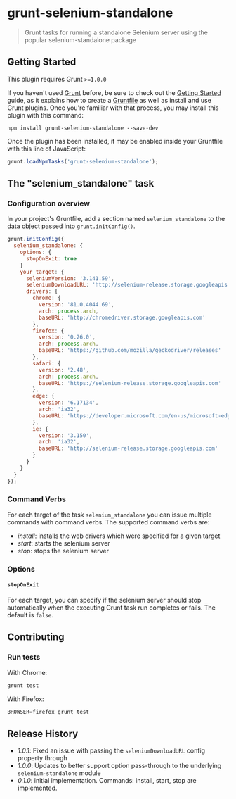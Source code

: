 # grunt-selenium-standalone

> Grunt tasks for running a standalone Selenium server using the popular selenium-standalone package

## Getting Started
This plugin requires Grunt `>=1.0.0`

If you haven't used [Grunt](http://gruntjs.com/) before, be sure to check out the [Getting Started](http://gruntjs.com/getting-started) guide, as it explains how to create a [Gruntfile](http://gruntjs.com/sample-gruntfile) as well as install and use Grunt plugins. Once you're familiar with that process, you may install this plugin with this command:

```shell
npm install grunt-selenium-standalone --save-dev
```

Once the plugin has been installed, it may be enabled inside your Gruntfile with this line of JavaScript:

```js
grunt.loadNpmTasks('grunt-selenium-standalone');
```

## The "selenium_standalone" task

### Configuration overview

In your project's Gruntfile, add a section named `selenium_standalone` to the data object passed into `grunt.initConfig()`.

```js
grunt.initConfig({
  selenium_standalone: {
    options: {
      stopOnExit: true
    }
    your_target: {
      seleniumVersion: '3.141.59',
      seleniumDownloadURL: 'http://selenium-release.storage.googleapis.com',
      drivers: {
        chrome: {
          version: '81.0.4044.69',
          arch: process.arch,
          baseURL: 'http://chromedriver.storage.googleapis.com'
        },
        firefox: {
          version: '0.26.0',
          arch: process.arch,
          baseURL: 'https://github.com/mozilla/geckodriver/releases'
        },
        safari: {
          version: '2.48',
          arch: process.arch,
          baseURL: 'https://selenium-release.storage.googleapis.com'
        },
        edge: {
          version: '6.17134',
          arch: 'ia32',
          baseURL: 'https://developer.microsoft.com/en-us/microsoft-edge/tools/webdriver/'
        },
        ie: {
          version: '3.150',
          arch: 'ia32',
          baseURL: 'http://selenium-release.storage.googleapis.com'
        }
      }
    }
  }
});
```

### Command Verbs

For each target of the task `selenium_standalone` you can issue multiple commands with command verbs.
The supported command verbs are:

- *install*: installs the web drivers which were specified for a given target
- *start*: starts the selenium server
- *stop*: stops the selenium server

### Options

#### `stopOnExit`

For each target, you can specify if the selenium server should stop automatically when the executing Grunt task run completes or fails. The default is `false`.


## Contributing

### Run tests

With Chrome:

```js
grunt test
```
With Firefox:

```js
BROWSER=firefox grunt test
```

## Release History

 - _1.0.1_: Fixed an issue with passing the `seleniumDownloadURL` config property through
 - _1.0.0_: Updates to better support option pass-through to the underlying `selenium-standalone` module
 - _0.1.0_: initial implementation. Commands: install, start, stop are implemented.
